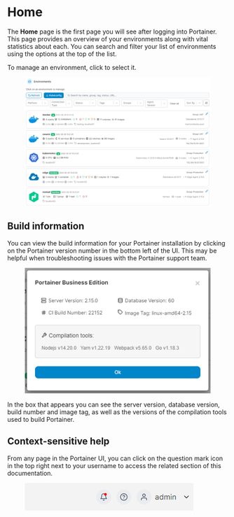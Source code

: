 # Home

The **Home** page is the first page you will see after logging into Portainer. This page provides an overview of your environments along with vital statistics about each. You can search and filter your list of environments using the options at the top of the list.

To manage an environment, click to select it.

<figure><img src="../.gitbook/assets/2.15-home.png" alt=""><figcaption></figcaption></figure>

## Build information

You can view the build information for your Portainer installation by clicking on the Portainer version number in the bottom left of the UI. This may be helpful when troubleshooting issues with the Portainer support team.

<figure><img src="../.gitbook/assets/image (8).png" alt=""><figcaption></figcaption></figure>

In the box that appears you can see the server version, database version, build number and image tag, as well as the versions of the compilation tools used to build Portainer.&#x20;

## Context-sensitive help

From any page in the Portainer UI, you can click on the question mark icon in the top right next to your username to access the related section of this documentation.&#x20;

<figure><img src="../.gitbook/assets/2.16-notification-icon.png" alt=""><figcaption></figcaption></figure>

